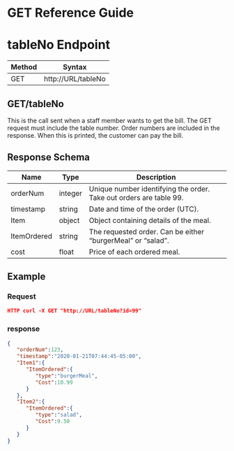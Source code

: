 # GET Reference Guide

# tableNo Endpoint

| Method | Syntax |
| --- | --- |
| GET | http://URL/tableNo |

## GET/tableNo

This is the call sent when a staff member wants to get the bill. The GET request must include the table number. Order numbers are included in the response. When this is printed, the customer can pay the bill.

## Response Schema

| Name | Type | Description |
| --- | --- | --- |
| orderNum | integer | Unique number identifying the order. Take out orders are table 99. |
| timestamp | string | Date and time of the order (UTC). |
| Item | object | Object containing details of the meal. |
| ItemOrdered | string | The requested order. Can be either “burgerMeal” or “salad”. |
| cost | float | Price of each ordered meal. |

## Example

### Request

```json
HTTP curl -X GET "http://URL/tableNo?id=99"
```

### response

```json
{
   "orderNum":123,
   "timestamp":"2020-01-21T07:44:45-05:00",
   "Item1":{
      "ItemOrdered":{
         "type":"burgerMeal",
         "Cost":10.99
      }
   },
   "Item2":{
      "ItemOrdered":{
         "type":"salad",
         "Cost":9.50
      }
   }
}
```
